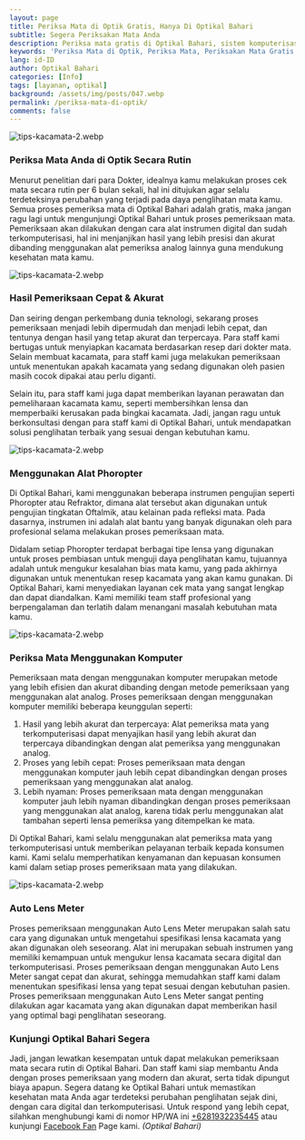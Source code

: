 ```yaml
---
layout: page
title: Periksa Mata di Optik Gratis, Hanya Di Optikal Bahari
subtitle: Segera Periksakan Mata Anda
description: Periksa mata gratis di Optikal Bahari, sistem komputerisasi hasil akurat, bergaransi, menerima KJP, cicilan 0%, tanpa credit card, tanpa bunga dan aman tanpa riba.
keywords: 'Periksa Mata di Optik, Periksa Mata, Periksakan Mata Gratis'
lang: id-ID
author: Optikal Bahari
categories: [Info]
tags: [layanan, optikal]
background: /assets/img/posts/047.webp
permalink: /periksa-mata-di-optik/
comments: false
---
```


<div class="card-deck mb-3">
  <div class="card shadow p-3 mb-5 bg-white rounded">
    <img
      itemprop="image"
      src="{{"/assets/img/posts/periksa-mata/periksa-mata-gratis-optikal-bahari-14.webp" | relative_url }}"
      class="card-img-top"
      title="Dapatkan Periksa Mata Gratis"
      alt="tips-kacamata-2.webp">
    <div class="card-body">
      <h3 class="card-title">
        Periksa Mata Anda di Optik Secara Rutin
      </h3>
      <p class="card-text text-left">
        Menurut penelitian dari para Dokter, idealnya kamu melakukan proses cek mata secara rutin per 6 bulan sekali, hal ini ditujukan agar selalu terdeteksinya perubahan yang terjadi pada daya penglihatan mata kamu. Semua proses pemeriksa mata di Optikal Bahari adalah gratis, maka jangan ragu lagi untuk mengunjungi Optikal Bahari untuk proses pemeriksaan mata. Pemeriksaan akan dilakukan dengan cara alat instrumen digital dan sudah terkomputerisasi, hal ini menjanjikan hasil yang lebih presisi dan akurat dibanding menggunakan alat pemeriksa analog lainnya guna mendukung kesehatan mata kamu.
      </p>
    </div>
  </div>
</div>

<div class="card-deck mb-3">
  <div class="card shadow p-3 mb-5 bg-white rounded">
    <img
      src="{{"/assets/img/posts/periksa-mata/periksa-mata-gratis-optikal-bahari-2.webp" | relative_url }}"
      class="card-img-top"
      title="Hasil Pemeriksaan Cepat & Akurat"
      alt="tips-kacamata-2.webp">
    <div class="card-body">
      <h3 class="card-title">
        Hasil Pemeriksaan Cepat & Akurat
      </h3>
      <p class="card-text text-left">
        Dan seiring dengan perkembang dunia teknologi, sekarang proses pemeriksaan menjadi lebih dipermudah dan menjadi lebih cepat, dan tentunya dengan hasil yang tetap akurat dan terpercaya. Para staff kami bertugas untuk menyiapkan kacamata berdasarkan resep dari dokter mata. Selain membuat kacamata, para staff kami juga melakukan pemeriksaan untuk menentukan apakah kacamata yang sedang digunakan oleh pasien masih cocok dipakai atau perlu diganti.
      </p>
      <p class="card-text text-left">
        Selain itu, para staff kami juga dapat memberikan layanan perawatan dan pemeliharaan kacamata kamu, seperti membersihkan lensa dan memperbaiki kerusakan pada bingkai kacamata. Jadi, jangan ragu untuk berkonsultasi dengan para staff kami di Optikal Bahari, untuk mendapatkan solusi penglihatan terbaik yang sesuai dengan kebutuhan kamu.
      </p>
    </div>
  </div>
</div>

<div class="card-deck mb-3">
  <div class="card shadow p-3 mb-5 bg-white rounded">
    <img
      src="{{"/assets/img/posts/periksa-mata/periksa-mata-gratis-optikal-bahari-12.webp" | relative_url }}"
      class="card-img-top"
      title="Menggunakan Alat Phoropter"
      alt="tips-kacamata-2.webp">
    <div class="card-body">
      <h3 class="card-title">
        Menggunakan Alat Phoropter
      </h3>
      <p class="card-text text-left">
        Di Optikal Bahari, kami menggunakan beberapa instrumen pengujian seperti Phoropter atau Refraktor, dimana alat tersebut akan digunakan untuk pengujian tingkatan Oftalmik, atau kelainan pada refleksi mata. Pada dasarnya, instrumen ini adalah alat bantu yang banyak digunakan oleh para profesional selama melakukan proses pemeriksaan mata.
      </p>
      <p class="card-text text-left">
        Didalam setiap Phoropter terdapat berbagai tipe lensa yang digunakan untuk proses pembiasan untuk menguji daya penglihatan kamu, tujuannya adalah untuk mengukur kesalahan bias mata kamu, yang  pada akhirnya digunakan untuk menentukan resep kacamata yang akan kamu gunakan. Di Optikal Bahari, kami menyediakan layanan cek mata yang sangat lengkap dan dapat diandalkan. Kami memiliki team staff profesional yang berpengalaman dan terlatih dalam menangani masalah kebutuhan mata kamu.
      </p>
    </div>
  </div>
</div>

<div class="card-deck mb-3">
  <div class="card shadow p-3 mb-5 bg-white rounded">
    <img
      src="{{"/assets/img/posts/periksa-mata/periksa-mata-gratis-optikal-bahari-10.webp" | relative_url }}"
      class="card-img-top"
      alt="tips-kacamata-2.webp">
    <div class="card-body">
      <h3 class="card-title">
        Periksa Mata Menggunakan Komputer
      </h3>
      <p class="card-text text-left">
        Pemeriksaan mata dengan menggunakan komputer merupakan metode yang lebih efisien dan akurat dibanding dengan metode pemeriksaan yang menggunakan alat analog. Proses pemeriksaan dengan menggunakan komputer memiliki beberapa keunggulan seperti:
      </p>
      <ol>
        <li>
          Hasil yang lebih akurat dan terpercaya: Alat pemeriksa mata yang terkomputerisasi dapat menyajikan hasil yang lebih akurat dan terpercaya dibandingkan dengan alat pemeriksa yang menggunakan analog.
        </li>
        <li>
          Proses yang lebih cepat: Proses pemeriksaan mata dengan menggunakan komputer jauh lebih cepat dibandingkan dengan proses pemeriksaan yang menggunakan alat analog.
        </li>
        <li>
          Lebih nyaman: Proses pemeriksaan mata dengan menggunakan komputer jauh lebih nyaman dibandingkan dengan proses pemeriksaan yang menggunakan alat analog, karena tidak perlu menggunakan alat tambahan seperti lensa pemeriksa yang ditempelkan ke mata.
        </li>
      </ol>
      <p class="card-text text-left">
        Di Optikal Bahari, kami selalu menggunakan alat pemeriksa mata yang terkomputerisasi untuk memberikan pelayanan terbaik kepada konsumen kami. Kami selalu memperhatikan kenyamanan dan kepuasan konsumen kami dalam setiap proses pemeriksaan mata yang dilakukan.
      </p>
    </div>
  </div>
</div>

<div class="card-deck mb-3">
  <div class="card shadow p-3 mb-5 bg-white rounded">
    <img
      src="{{"/assets/img/posts/periksa-mata/periksa-mata-gratis-optikal-bahari-11.webp" | relative_url }}"
      class="card-img-top"
      alt="tips-kacamata-2.webp">
    <div class="card-body">
      <h3 class="card-title">
        Auto Lens Meter
      </h3>
      <p class="card-text text-left">
        Proses pemeriksaan menggunakan Auto Lens Meter merupakan salah satu cara yang digunakan untuk mengetahui spesifikasi lensa kacamata yang akan digunakan oleh seseorang. Alat ini merupakan sebuah instrumen yang memiliki kemampuan untuk mengukur lensa kacamata secara digital dan terkomputerisasi. Proses pemeriksaan dengan menggunakan Auto Lens Meter sangat cepat dan akurat, sehingga memudahkan staff kami dalam menentukan spesifikasi lensa yang tepat sesuai dengan kebutuhan pasien. Proses pemeriksaan menggunakan Auto Lens Meter sangat penting dilakukan agar kacamata yang akan digunakan dapat memberikan hasil yang optimal bagi penglihatan seseorang.
      </p>
      <h3 class="card-title">
        Kunjungi Optikal Bahari Segera
      </h3>
      <p class="card-text text-left">
        Jadi, jangan lewatkan kesempatan untuk dapat melakukan pemeriksaan mata secara rutin di Optikal Bahari. Dan staff kami siap membantu Anda dengan proses pemeriksaan yang modern dan akurat, serta tidak dipungut biaya apapun. Segera datang ke Optikal Bahari untuk memastikan kesehatan mata Anda agar terdeteksi perubahan penglihatan sejak dini, dengan cara digital dan terkomputerisasi. Untuk respond yang lebih cepat, silahkan menghubungi kami di nomor HP/WA ini
        <a
          href="https://api.whatsapp.com/send?phone=6281932235445&text=Hallo%2C+saya+butuh+informasi+lebih+lanjut+mengenai+Optikal+Bahari"
          id="WhatsAppClick"
          class="WhatsAppCall"
          title="Call WhatsApp">+6281932235445</a>
        atau kunjungi
        <a
          href="https://www.facebook.com/optikalbahari"
          id="FBClick"
          title="Facebook Page Optikal Bahari"
          class="FacebookPage">Facebook Fan</a>
        Page kami.
        <em>(Optikal Bahari)</em>
      </p>
    </div>
  </div>
</div>
